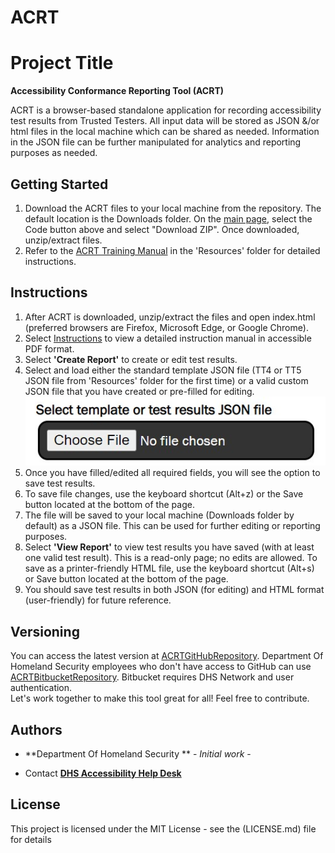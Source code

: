 # ACRT
# Project Title
**Accessibility Conformance Reporting Tool (ACRT)** 

ACRT is a browser-based standalone application for recording accessibility test results from Trusted Testers. All input data will be stored as JSON &/or html files in the local machine which can be shared as needed. Information in the JSON file can be further manipulated for analytics and reporting purposes as needed. 

## Getting Started
1) Download the ACRT files to your local machine from the repository. The default location is the Downloads folder. On the [main page](https://github.com/Section508Coordinators/ACRT), select the Code button above and select "Download ZIP". Once downloaded, unzip/extract files. 
2) Refer to the [ACRT Training Manual](https://github.com/Section508Coordinators/ACRT/blob/master/Resources/ACRTTrainingManual.pdf ) in the 'Resources' folder for detailed instructions. 


## Instructions
1) After ACRT is downloaded, unzip/extract the files and open index.html  (preferred browsers are Firefox, Microsoft Edge, or Google Chrome). <br />
2) Select [Instructions](https://github.com/Section508Coordinators/ACRT/blob/master/Resources/ACRTTrainingManual.pdf ) to view a detailed instruction manual in accessible PDF format. <br />
3) Select **'Create Report'** to create or edit test results. 
4) Select and load either the standard template JSON file (TT4 or TT5 JSON file from 'Resources' folder for the first time) or a valid custom JSON file that you have created or pre-filled for editing. <br />
![Select & Load](./Resources/select_load.JPG)
5) Once you have filled/edited all required fields, you will see the option to save test results.
6) To save file changes, use the keyboard shortcut (Alt+z) or the Save button located at the bottom of the page.<br/>
7) The file will be saved to your local machine (Downloads folder by default) as a JSON file. This can be used for further editing or reporting purposes. <br />
8) Select **'View Report'** to view test results you have saved (with at least one valid test result). This is a read-only page; no edits are allowed. To save as a printer-friendly HTML file, use the keyboard shortcut (Alt+s) or Save button located at the bottom of the page.<br/>
9) You should save test results in both JSON (for editing) and HTML format (user-friendly) for future reference. <br/>

## Versioning
You can access the latest version at [ACRTGitHubRepository](https://github.com/Section508Coordinators/ACRT). Department Of Homeland Security employees who don't have access to GitHub can use [ACRTBitbucketRepository](https://maestro.dhs.gov/stash/projects/APPDEV/repos/acrt/browse/acrt). Bitbucket requires DHS Network and user authentication. <br />Let's work together to make this tool great for all! Feel free to contribute. 

## Authors

* **Department Of Homeland Security ** - *Initial work* - 


* Contact
**[DHS Accessibility Help Desk](mailto:accessibility@hq.dhs.gov?subject=ACRT%20feedback)**


## License

This project is licensed under the MIT License - see the (LICENSE.md) file for details


